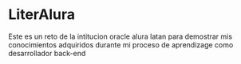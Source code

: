# LiterAlura
Este es un reto de la intitucion oracle alura latan para demostrar mis conocimientos adquiridos durante mi proceso de aprendizage como desarrollador back-end
